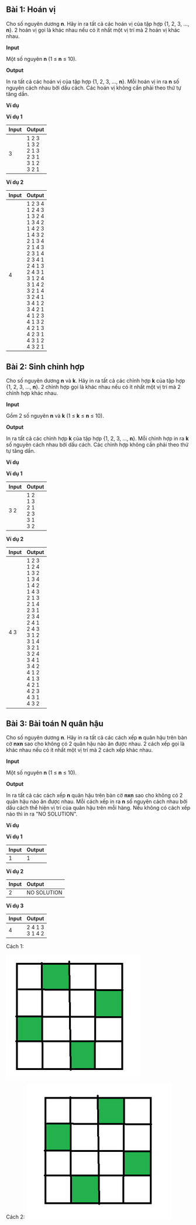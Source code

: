## Bài 1: Hoán vị

Cho số nguyên dương **n**. Hãy in ra tất cả các hoán vị của tập hợp {1, 2, 3, ..., **n**}. 2 hoán vị gọi là khác nhau nếu có ít nhất một vị trí mà 2 hoán vị khác nhau.

**Input**

Một số nguyên **n** (1 ≤ **n** ≤ 10).

**Output**

In ra tất cả các hoán vị của tập hợp {1, 2, 3, ..., **n**}. Mỗi hoán vị in ra **n** số nguyên cách nhau bởi dấu cách. Các hoán vị không cần phải theo thứ tự tăng dần.

**Ví dụ**

**Ví dụ 1**

| Input | Output |
|:-------|:--------|
| 3     | 1 2 3<br>1 3 2<br>2 1 3<br>2 3 1<br>3 1 2<br>3 2 1|

**Ví dụ 2**

| Input | Output |
|:-------|:--------|
| 4     | 1 2 3 4<br> 1 2 4 3<br> 1 3 2 4<br> 1 3 4 2<br> 1 4 2 3<br> 1 4 3 2<br> 2 1 3 4<br> 2 1 4 3<br> 2 3 1 4<br> 2 3 4 1<br> 2 4 1 3<br> 2 4 3 1<br> 3 1 2 4<br> 3 1 4 2<br> 3 2 1 4<br> 3 2 4 1<br> 3 4 1 2<br> 3 4 2 1<br> 4 1 2 3<br> 4 1 3 2<br> 4 2 1 3<br> 4 2 3 1<br> 4 3 1 2<br> 4 3 2 1|

## Bài 2: Sinh chỉnh hợp

Cho số nguyên dương **n** và **k**. Hãy in ra tất cả các chỉnh hợp **k** của tập hợp {1, 2, 3, ..., **n**}. 2 chỉnh hợp gọi là khác nhau nếu có ít nhất một vị trí mà 2 chỉnh hợp khác nhau.

**Input**

Gồm 2 số nguyên **n** và **k** (1 ≤ **k** ≤ **n** ≤ 10).

**Output**

In ra tất cả các chỉnh hợp **k** của tập hợp {1, 2, 3, ..., **n**}. Mỗi chỉnh hợp in ra **k** số nguyên cách nhau bởi dấu cách. Các chỉnh hợp không cần phải theo thứ tự tăng dần.

**Ví dụ**

**Ví dụ 1**

| Input | Output |
|:-------|:--------|
| 3 2   | 1 2<br>1 3<br>2 1<br>2 3<br>3 1<br>3 2|

**Ví dụ 2**

| Input | Output |
|:-------|:--------|
| 4 3   | 1 2 3<br>1 2 4<br>1 3 2<br>1 3 4<br>1 4 2<br>1 4 3<br>2 1 3<br>2 1 4<br>2 3 1<br>2 3 4<br>2 4 1<br>2 4 3<br>3 1 2<br>3 1 4<br>3 2 1<br>3 2 4<br>3 4 1<br>3 4 2<br>4 1 2<br>4 1 3<br>4 2 1<br>4 2 3<br>4 3 1<br>4 3 2|

## Bài 3: Bài toán N quân hậu

Cho số nguyên dương **n**. Hãy in ra tất cả các cách xếp **n** quân hậu trên bàn cờ **nxn** sao cho không có 2 quân hậu nào ăn được nhau. 2 cách xếp gọi là khác nhau nếu có ít nhất một vị trí mà 2 cách xếp khác nhau.

**Input**

Một số nguyên **n** (1 ≤ **n** ≤ 10).

**Output**

In ra tất cả các cách xếp **n** quân hậu trên bàn cờ **nxn** sao cho không có 2 quân hậu nào ăn được nhau. Mỗi cách xếp in ra **n** số nguyên cách nhau bởi dấu cách thể hiện vị trí của quân hậu trên mỗi hàng. Nếu không có cách xếp nào thì in ra "NO SOLUTION".

**Ví dụ**

**Ví dụ 1**

| Input | Output |
|:-------|:--------|
| 1     | 1|

**Ví dụ 2**

| Input | Output |
|:-------|:--------|
| 2     | NO SOLUTION|

**Ví dụ 3**

| Input | Output |
|:-------|:--------|
| 4     | 2 4 1 3<br>3 1 4 2|

Cách 1:

![alt text](image.png)

Cách 2:
![alt text](image-1.png)